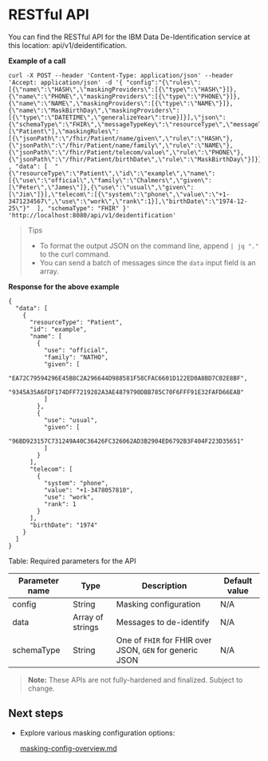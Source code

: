 # RESTful API

You can find the RESTful API for the IBM Data De-Identification service at this location: api/v1/deidentification.

**Example of a call**
```
curl -X POST --header 'Content-Type: application/json' --header 'Accept: application/json' -d '{ "config":"{\"rules\":[{\"name\":\"HASH\",\"maskingProviders\":[{\"type\":\"HASH\"}]},{\"name\":\"PHONE\",\"maskingProviders\":[{\"type\":\"PHONE\"}]},{\"name\":\"NAME\",\"maskingProviders\":[{\"type\":\"NAME\"}]},{\"name\":\"MaskBirthDay\",\"maskingProviders\":[{\"type\":\"DATETIME\",\"generalizeYear\":true}]}],\"json\":{\"schemaType\":\"FHIR\",\"messageTypeKey\":\"resourceType\",\"messageTypes\":[\"Patient\"],\"maskingRules\":[{\"jsonPath\":\"/fhir/Patient/name/given\",\"rule\":\"HASH\"},{\"jsonPath\":\"/fhir/Patient/name/family\",\"rule\":\"NAME\"},{\"jsonPath\":\"/fhir/Patient/telecom/value\",\"rule\":\"PHONE\"},{\"jsonPath\":\"/fhir/Patient/birthDate\",\"rule\":\"MaskBirthDay\"}]}}" , "data": [  "{\"resourceType\":\"Patient\",\"id\":\"example\",\"name\":[{\"use\":\"official\",\"family\":\"Chalmers\",\"given\":[\"Peter\",\"James\"]},{\"use\":\"usual\",\"given\":[\"Jim\"]}],\"telecom\":[{\"system\":\"phone\",\"value\":\"+1-3471234567\",\"use\":\"work\",\"rank\":1}],\"birthDate\":\"1974-12-25\"}"  ], "schemaType": "FHIR" }' 'http://localhost:8080/api/v1/deidentification'
```

> Tips
>- To format the output JSON on the command line, append `| jq "."` to the curl command.
>- You can send a batch of messages since the `data` input field is an array.

**Response for the above example**

```
{
  "data": [
    {
      "resourceType": "Patient",
      "id": "example",
      "name": [
        {
          "use": "official",
          "family": "NATHO",
          "given": [
            "EA72C79594296E45B8C2A296644D988581F58CFAC6601D122ED0A8BD7C02E8BF",
            "9345A35A6FDF174DFF7219282A3AE4879790DBB785C70F6FFF91E32FAFD66EAB"
          ]
        },
        {
          "use": "usual",
          "given": [
            "96BD923157C731249A40C36426FC326062AD3B2904ED6792B3F404F223D35651"
          ]
        }
      ],
      "telecom": [
        {
          "system": "phone",
          "value": "+1-3478057810",
          "use": "work",
          "rank": 1
        }
      ],
      "birthDate": "1974"
    }
  ]
}
```

Table: Required parameters for the API

| **Parameter name**      | **Type**         | **Description**                                                   | **Default value** |
|-------------------------|------------------|-------------------------------------------------------------------|-------------------|
| config                  | String           | Masking configuration                                             | N/A               |
| data                    | Array of strings | Messages to de-identify                                           | N/A               |
| schemaType              | String           | One of `FHIR` for FHIR over JSON, `GEN` for generic JSON          | N/A               |

> **Note:** These APIs are not fully-hardened and finalized. Subject to change.

## Next steps

- Explore various masking configuration options:

   [masking-config-overview.md](masking-config-overview.md)
